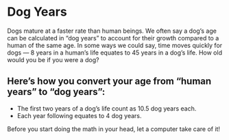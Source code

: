 # Dog Years

Dogs mature at a faster rate than human beings. We often say a dog’s age can be calculated in “dog years” to account for their 
growth compared to a human of the same age. In some ways we could say, time moves quickly for dogs — 8 years 
in a human’s life equates to 45 years in a dog’s life. How old would you be if you were a dog?

## Here’s how you convert your age from “human years” to “dog years”:

* The first two years of a dog’s life count as 10.5 dog years each.
* Each year following equates to 4 dog years.

Before you start doing the math in your head, let a computer take care of it! 
